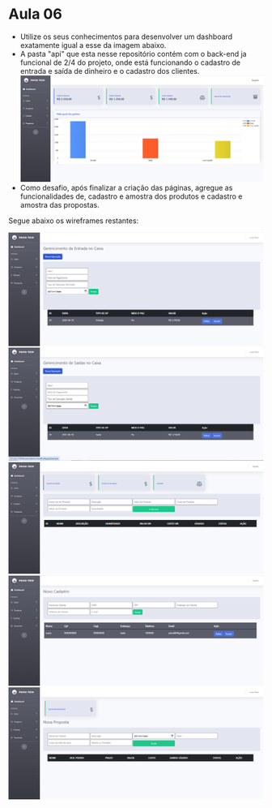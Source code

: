 # Aula 06

- Utilize os seus conhecimentos para desenvolver um dashboard exatamente igual a esse da imagem abaixo.
- A pasta "api" que esta nesse repositório contém com o back-end ja funcional de 2/4 do projeto, onde está funcionando o cadastro de entrada e saída de dinheiro e o cadastro dos clientes.
![alt text](image.png)
- Como desafio, após finalizar a criação das páginas, agregue as funcionalidades de, cadastro e amostra dos produtos e cadastro e amostra das propostas.

Segue abaixo os wireframes restantes:

![alt text](image-1.png)
![alt text](image-2.png)
![alt text](image-3.png)
![alt text](image-4.png)
![alt text](image-5.png)